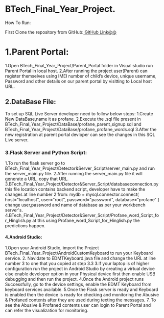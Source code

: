 # BTech_Final_Year_Project.
How To Run:

First Clone the repository from GitHub:[ GitHub Link@@](https://github.com/mdamaan08/BTech_Final_Year_Project)

# 1.Parent Portal:
1.Open BTech_Final_Year_Project/Parent_Portal folder in Visual studio run Parent Portal in local host.
2.After running the project user(Parent) can register themselves using IMEI number of child’s device, unique username, Password and other details on our parent 
portal by visitting to Local host URL.

## 2.DataBase File:
To set up SQL Live Server developer need to follow below steps:
1.Create New DataBase,name it as profane.
2.Execute the .sql file present in BTech_Final_Year_Project/DataBase/profane_parent_signup.sql and BTech_Final_Year_Project/DataBase/profane_profane_words.sql
3.After the new registration at parent portal devloper can see the changes in this SQL Live server.

### 3.Flask Server and Python Script:
1.To run the flask server go to BTech_Final_Year_Project/Detector&Server_Script/server_main.py and run the server_main.py file.
2.After running the server_main.py file it will generate a URL, copy that URL.
3.BTech_Final_Year_Project/Detector&Server_Script/databaseconnection.py this file location contains backend script, developer have to make the changes at line
number 2 from:
mydb = mysql.connector.connect(
  host="localhost",
  user="root",
  password="password",
  database="profane"
)
change user,password and name of database as per your workbench server's.
4.BTech_Final_Year_Project/Detector&Server_Script/Profane_word_Script_for_Hinglish.py at this using Profane_word_Script_for_Hinglish.py the predictions happen.

#### 4.Android Studio:
1.Open your Android Studio, import the Project BTech_Final_Year_Project/AndroidCustomKeyboard to run your Keyboard service.
2. Navidate to EDMTKeyboard.java file and change the URL at line number 3 to one that you copied at step 3.3
3.If your laptop is of higher configuration run the project in Android Studio by creating a virtual device else enable developer option in your Physical 
device first then enable USB debugging and then run the project.
4.Once the Android project runs Successfully, go to the device settings, enable the EDMT Keyboard from keyboard services available.
5.Once the Flask server is ready and Keyboard is enabled then the device is ready for checking and monitoring the Abusive & Profaned contents after they are 
used during texting the messages.
7. To see the Abusive & Profaned contents user can login to Parent Portal and can refer the visualization for monitoring.
